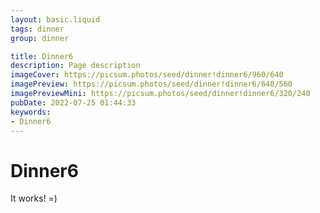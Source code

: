```yaml
---
layout: basic.liquid
tags: dinner
group: dinner

title: Dinner6
description: Page description
imageCover: https://picsum.photos/seed/dinner!dinner6/960/640
imagePreview: https://picsum.photos/seed/dinner!dinner6/640/560
imagePreviewMini: https://picsum.photos/seed/dinner!dinner6/320/240
pubDate: 2022-07-25 01:44:33
keywords:
- Dinner6
---
```


# Dinner6

It works! =)
